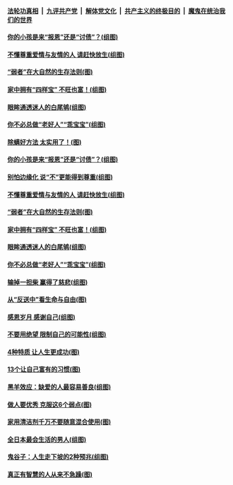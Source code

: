 ####  [法轮功真相](../../../../basic/blob/master/README.md?t=09030400) &nbsp;|&nbsp; [九评共产党](../../../../9ping.md/blob/master/README.md?t=09030400) &nbsp;|&nbsp; [解体党文化](../../../../jtdwh.md/blob/master/README.md?t=09030400)  &nbsp;|&nbsp; [共产主义的终极目的](../../../../gczydzjmd.md/blob/master/README.md?t=09030400) &nbsp;|&nbsp; [魔鬼在统治我们的世界](../../../../mgztzwmdsj.md/blob/master/README.md?t=09030400) 

#### [你的小孩是来“报恩”还是“讨债”？(组图)](../pages/p8/905242.md?t=09030400) 

#### [不懂尊重爱情与友情的人 请赶快放生(组图)](../pages/p8/905758.md?t=09030400) 

#### [“弱者”在大自然的生存法则(图)](../pages/p8/905465.md?t=09030400) 

#### [家中拥有“四样宝” 不旺也富！(组图)](../pages/p8/905766.md?t=09030400) 

#### [眼眸通透迷人的白尾鸲(组图)](../pages/p8/905742.md?t=09030400) 

#### [你不必总做“老好人”“乖宝宝”(组图)](../pages/p8/905417.md?t=09030400) 

#### [除螨好方法 太实用了！(图)](../pages/p8/905793.md?t=09030400) 

#### [你的小孩是来“报恩”还是“讨债”？(组图)](../pages/p8/905242.md?t=09030400) 

#### [别怕边缘化 说“不”更能得到尊重(组图)](../pages/p8/905729.md?t=09030400) 

#### [不懂尊重爱情与友情的人 请赶快放生(组图)](../pages/p8/905758.md?t=09030400) 

#### [“弱者”在大自然的生存法则(图)](../pages/p8/905465.md?t=09030400) 

#### [家中拥有“四样宝” 不旺也富！(组图)](../pages/p8/905766.md?t=09030400) 

#### [眼眸通透迷人的白尾鸲(组图)](../pages/p8/905742.md?t=09030400) 

#### [你不必总做“老好人”“乖宝宝”(组图)](../pages/p8/905417.md?t=09030400) 

#### [输掉一担柴 赢得了慈悲(组图)](../pages/p8/905528.md?t=09030400) 

#### [从“反送中”看生命与自由(图)](../pages/p8/905218.md?t=09030400) 

#### [感恩岁月 感谢自己(组图)](../pages/p8/905639.md?t=09030400) 

#### [不要用绝望 限制自己的可能性(组图)](../pages/p8/905416.md?t=09030400) 

#### [4种特质 让人生更成功(图)](../pages/p8/905421.md?t=09030400) 

#### [13个让自己富有的习惯(图)](../pages/p8/905225.md?t=09030400) 

#### [黑羊效应：缺爱的人最容易善良(组图)](../pages/p8/905414.md?t=09030400) 

#### [做人要优秀 克服这6个弱点(图)](../pages/p8/904882.md?t=09030400) 

#### [家用清洁剂千万不要随意混合使用(图)](../pages/p8/905097.md?t=09030400) 

#### [全日本最会生活的男人(组图)](../pages/p8/905157.md?t=09030400) 

#### [鬼谷子：人生走下坡的2种预兆(组图)](../pages/p8/905423.md?t=09030400) 

#### [真正有智慧的人从来不急躁(图)](../pages/p8/905203.md?t=09030400) 

